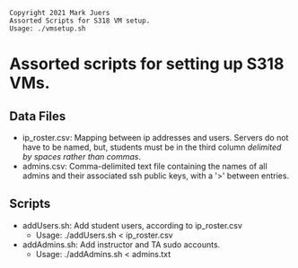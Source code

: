    Copyright 2021 Mark Juers
    Assorted Scripts for S318 VM setup.
    Usage: ./vmsetup.sh

# Assorted scripts for setting up S318 VMs.

## Data Files
- ip_roster.csv: Mapping between ip addresses and users. Servers do not have
  to be named, but, students must be in the third column
  *delimited by spaces rather than commas*.
- admins.csv: Comma-delimited text file containing the names of all admins
  and their associated ssh public keys, with a '>' between entries.

## Scripts
- addUsers.sh: Add student users, according to ip_roster.csv
    - Usage: ./addUsers.sh < ip_roster.csv
- addAdmins.sh: Add instructor and TA sudo accounts.
    - Usage: ./addAdmins.sh < admins.txt
